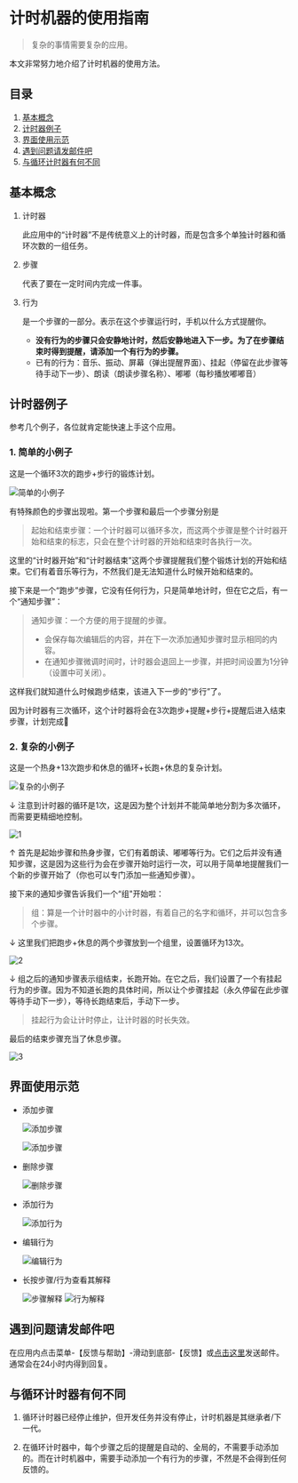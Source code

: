# 计时机器的使用指南

> 复杂的事情需要复杂的应用。

本文非常努力地介绍了计时机器的使用方法。

## 目录

1. [基本概念](#基本概念)
1. [计时器例子](#计时器例子)
1. [界面使用示范](#界面使用示范)
1. [遇到问题请发邮件吧](#遇到问题请发邮件吧)
1. [与循环计时器有何不同](#与循环计时器有何不同)

## 基本概念

1. 计时器

    此应用中的“计时器”不是传统意义上的计时器，而是包含多个单独计时器和循环次数的一组任务。

1. 步骤

    代表了要在一定时间内完成一件事。

1. 行为

    是一个步骤的一部分。表示在这个步骤运行时，手机以什么方式提醒你。

    - **没有行为的步骤只会安静地计时，然后安静地进入下一步。为了在步骤结束时得到提醒，请添加一个有行为的步骤。**
    - 已有的行为：音乐、振动、屏幕（弹出提醒界面）、挂起（停留在此步骤等待手动下一步）、朗读（朗读步骤名称）、嘟嘟（每秒播放嘟嘟音）

## 计时器例子

参考几个例子，各位就肯定能快速上手这个应用。

### 1. 简单的小例子

这是一个循环3次的跑步+步行的锻炼计划。

![简单的小例子](instruction-manual/simple-timer.webp)

有特殊颜色的步骤出现啦。第一个步骤和最后一个步骤分别是

> 起始和结束步骤：一个计时器可以循环多次，而这两个步骤是整个计时器开始和结束的标志，只会在整个计时器的开始和结束时各执行一次。

这里的“计时器开始”和“计时器结束”这两个步骤提醒我们整个锻炼计划的开始和结束。它们有着音乐等行为，不然我们是无法知道什么时候开始和结束的。

接下来是一个“跑步”步骤，它没有任何行为，只是简单地计时，但在它之后，有一个“通知步骤”：

> 通知步骤：一个方便的用于提醒的步骤。
> - 会保存每次编辑后的内容，并在下一次添加通知步骤时显示相同的内容。
> - 在通知步骤微调时间时，计时器会退回上一步骤，并把时间设置为1分钟（设置中可关闭）。

这样我们就知道什么时候跑步结束，该进入下一步的“步行”了。

因为计时器有三次循环，这个计时器将会在3次跑步+提醒+步行+提醒后进入结束步骤，计划完成🎉

### 2. 复杂的小例子

这是一个热身+13次跑步和休息的循环+长跑+休息的复杂计划。

![复杂的小例子](instruction-manual/complex-timer.webp)

↓ 注意到计时器的循环是1次，这是因为整个计划并不能简单地分割为多次循环，而需要更精细地控制。

![1](instruction-manual/complex-timer1.webp)

↑ 首先是起始步骤和热身步骤，它们有着朗读、嘟嘟等行为。它们之后并没有通知步骤，这是因为这些行为会在步骤开始时运行一次，可以用于简单地提醒我们一个新的步骤开始了（你也可以专门添加一些通知步骤）。

接下来的通知步骤告诉我们一个“组"开始啦：

> 组：算是一个计时器中的小计时器，有着自己的名字和循环，并可以包含多个步骤。

↓ 这里我们把跑步+休息的两个步骤放到一个组里，设置循环为13次。

![2](instruction-manual/complex-timer2.webp)

↓ 组之后的通知步骤表示组结束，长跑开始。在它之后，我们设置了一个有挂起行为的步骤。因为不知道长跑的具体时间，所以让个步骤挂起（永久停留在此步骤等待手动下一步），等待长跑结束后，手动下一步。

> 挂起行为会让计时停止，让计时器的时长失效。

最后的结束步骤充当了休息步骤。

![3](instruction-manual/complex-timer3.webp)

## 界面使用示范

- 添加步骤

    ![添加步骤](instruction-manual/add-step1.webp)

    ![添加步骤](instruction-manual/add-step2.webp)

- 删除步骤

    ![删除步骤](instruction-manual/remove-step.webp)

- 添加行为

    ![添加行为](instruction-manual/add-behavior.webp)

- 编辑行为

    ![编辑行为](instruction-manual/edit-behavior.webp)

- 长按步骤/行为查看其解释

    ![步骤解释](instruction-manual/tooltip1.webp)
    ![行为解释](instruction-manual/tooltip2.webp)

## 遇到问题请发邮件吧

在应用内点击菜单-【反馈与帮助】-滑动到底部-【反馈】或[点击这里](mailto:ligrsidfd@gmail.com)发送邮件。通常会在24小时内得到回复。

## 与循环计时器有何不同

1. 循环计时器已经停止维护，但开发任务并没有停止，计时机器是其继承者/下一代。

2. 在循环计时器中，每个步骤之后的提醒是自动的、全局的，不需要手动添加的。而在计时机器中，需要手动添加一个有行为的步骤，不然是不会得到任何反馈的。